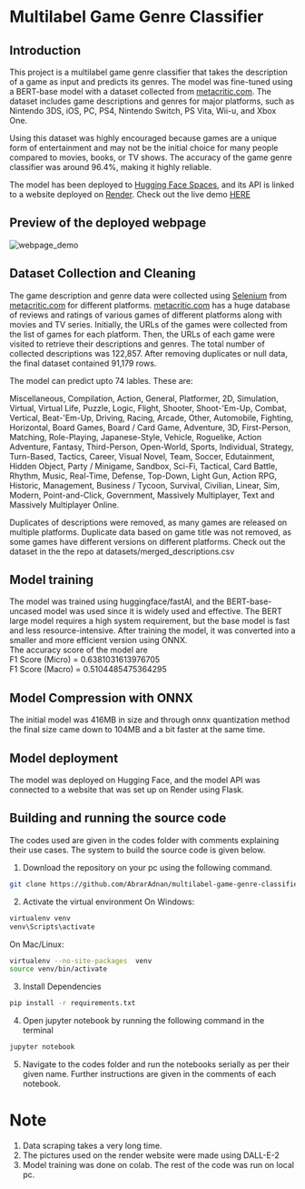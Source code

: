 # Multilabel Game Genre Classifier

## Introduction

This project is a multilabel game genre classifier that takes the description of a game as input and predicts its genres. The model was fine-tuned using a BERT-base model with a dataset collected from [metacritic.com](https://metacritic.com). The dataset includes game descriptions and genres for major platforms, such as Nintendo 3DS, iOS, PC, PS4, Nintendo Switch, PS Vita, Wii-u, and Xbox One.

Using this dataset was highly encouraged because games are a unique form of entertainment and may not be the initial choice for many people compared to movies, books, or TV shows. The accuracy of the game genre classifier was around 96.4%, making it highly reliable.

The model has been deployed to [Hugging Face Spaces](https://huggingface.co/), and its API is linked to a website deployed on [Render](https://render.com/). Check out the live demo [HERE](https://multilabel-game-classifier.onrender.com)

## Preview of the deployed webpage
![webpage_demo](https://user-images.githubusercontent.com/52294804/219456382-1656158b-057b-48c5-84dd-791a93d46a71.jpg)



## Dataset Collection and Cleaning

The game description and genre data were collected using [Selenium](https://selenium-python.readthedocs.io/) from [metacritic.com](https://metacritic.com) for different platforms. [metacritic.com](https://metacritic.com) has a huge database of reviews and ratings of various games of different platforms along with movies and TV series. Initially, the URLs of the games were collected from the list of games for each platform. Then, the URLs of each game were visited to retrieve their descriptions and genres. The total number of collected descriptions was 122,857. After removing duplicates or null data, the final dataset contained 91,179 rows.


The model can predict upto 74 lables. These are:

Miscellaneous, Compilation, Action, General, Platformer, 2D, Simulation, Virtual, Virtual Life, Puzzle, Logic, Flight, Shooter, Shoot-'Em-Up, Combat, Vertical, Beat-'Em-Up, Driving, Racing, Arcade, Other, Automobile, Fighting, Horizontal, Board Games, Board / Card Game, Adventure, 3D, First-Person, Matching, Role-Playing, Japanese-Style, Vehicle, Roguelike, Action Adventure, Fantasy, Third-Person, Open-World, Sports, Individual, Strategy, Turn-Based, Tactics, Career, Visual Novel, Team, Soccer, Edutainment, Hidden Object, Party / Minigame, Sandbox, Sci-Fi, Tactical, Card Battle, Rhythm, Music, Real-Time, Defense, Top-Down, Light Gun, Action RPG, Historic, Management, Business / Tycoon, Survival, Civilian, Linear, Sim, Modern, Point-and-Click, Government, Massively Multiplayer, Text and Massively Multiplayer Online.

Duplicates of descriptions were removed, as many games are released on multiple platforms. Duplicate data based on game title was not removed, as some games have different versions on different platforms.
Check out the dataset in the the repo at datasets/merged_descriptions.csv

## Model training
The model was trained using huggingface/fastAI, and the BERT-base-uncased model was used since it is widely used and effective. The BERT large model requires a high system requirement, but the base model is fast and less resource-intensive. After training the model, it was converted into a smaller and more efficient version using ONNX. 
<br>
The accuracy score of the model are
<br>
F1 Score (Micro) = 0.6381031613976705
<br>
F1 Score (Macro) = 0.5104485475364295

## Model Compression with ONNX
The initial model was 416MB in size and through onnx quantization method the final size came down to 104MB and a bit faster at the same time.

## Model deployment
The model was deployed on Hugging Face, and the model API was connected to a website that was set up on Render using Flask.


## Building and running the source code

The codes used are given in the codes folder with comments explaining their use cases. The system to build the source code is given below.

1. Download the repository on your pc using the following command. 
```bash
git clone https://github.com/AbrarAdnan/multilabel-game-genre-classifier.git
```
2. Activate the virtual environment
On Windows:
```bash
virtualenv venv
venv\Scripts\activate
```
On Mac/Linux:
```bash
virtualenv --no-site-packages  venv
source venv/bin/activate
```
3. Install Dependencies
```bash
pip install -r requirements.txt
```
4. Open jupyter notebook by running the following command in the terminal 
```bash
jupyter notebook
```
5. Navigate to the codes folder and run the notebooks serially as per their given name. Further instructions are given in the comments of each notebook.

# Note
1. Data scraping takes a very long time.
2. The pictures used on the render website were made using DALL-E-2
3. Model training was done on colab. The rest of the code was run on local pc.
